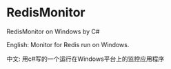 # RedisMonitor
RedisMonitor on Windows by C#

English:
Monitor for Redis run on Windows.

中文:
用c#写的一个运行在Windows平台上的监控应用程序
